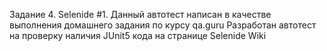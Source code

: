 Задание 4. Selenide #1.
Данный автотест написан в качестве выполнения домашнего задания по курсу qa.guru Разработан автотест на проверку наличия JUnit5 кода на странице Selenide Wiki
